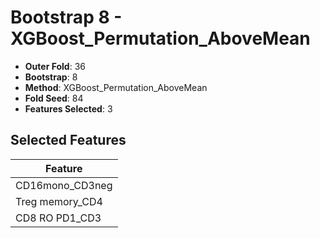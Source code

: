 # Bootstrap 8 - XGBoost_Permutation_AboveMean

- **Outer Fold**: 36
- **Bootstrap**: 8
- **Method**: XGBoost_Permutation_AboveMean
- **Fold Seed**: 84
- **Features Selected**: 3

## Selected Features

| Feature |
|---------|
| CD16mono_CD3neg |
| Treg memory_CD4 |
| CD8 RO PD1_CD3 |

